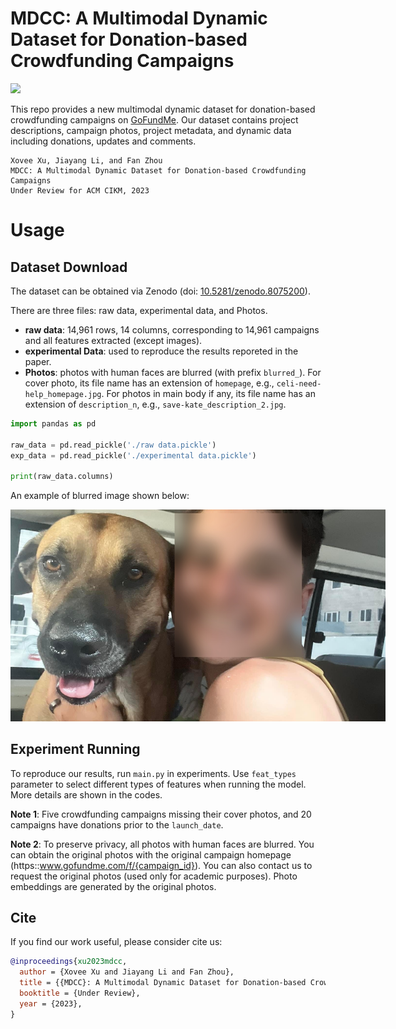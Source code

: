 # MDCC: A Multimodal Dynamic Dataset for Donation-based Crowdfunding Campaigns

![](https://img.shields.io/badge/DOI-10.5281/zenodo.8075200-blue)

This repo provides a new multimodal dynamic dataset for donation-based crowdfunding campaigns on [GoFundMe](https://gofundme.com/). Our dataset contains project descriptions, campaign photos, project metadata, and dynamic data including donations, updates and comments. 

    Xovee Xu, Jiayang Li, and Fan Zhou
    MDCC: A Multimodal Dynamic Dataset for Donation-based Crowdfunding Campaigns
    Under Review for ACM CIKM, 2023

# Usage

## Dataset Download

The dataset can be obtained via Zenodo
(doi: [10.5281/zenodo.8075200](10.5281/zenodo.8075200)).

There are three files: raw data, experimental data, and Photos. 

- **raw data**: 14,961 rows, 14 columns, corresponding to 14,961 campaigns and all features extracted (except images).
- **experimental Data**: used to reproduce the results reporeted in the paper. 
- **Photos**: photos with human faces are blurred (with prefix `blurred_`). For cover photo, its file name has an extension of `homepage`, e.g., `celi-need-help_homepage.jpg`. For photos in main body if any, its file name has an extension of `description_n`, e.g., `save-kate_description_2.jpg`. 


```python
import pandas as pd

raw_data = pd.read_pickle('./raw data.pickle')
exp_data = pd.read_pickle('./experimental data.pickle')

print(raw_data.columns)
```

An example of blurred image shown below: 
<div style="text-align: center;">
<img src="./sample image.jpg" alt="blurred image" style="max-width: 600px; max-height: 400px;" />
</div>

## Experiment Running

To reproduce our results, run `main.py` in experiments. Use `feat_types` parameter to select different types of features when running the model. More details are shown in the codes. 

**Note 1**: Five crowdfunding campaigns missing their cover photos, and 20 campaigns have donations prior to the `launch_date`. 

**Note 2**: To preserve privacy, all photos with human faces are blurred. You can obtain the original photos with the original campaign homepage (https::www.gofundme.com/f/{campaign_id}). You can also contact us to request the original photos (used only for academic purposes). Photo embeddings are generated by the original photos. 

## Cite

If you find our work useful, please consider cite us:

```bibtex
@inproceedings{xu2023mdcc, 
  author = {Xovee Xu and Jiayang Li and Fan Zhou}, 
  title = {{MDCC}: A Multimodal Dynamic Dataset for Donation-based Crowdfunding Campaigns}, 
  booktitle = {Under Review}, 
  year = {2023}, 
}
```